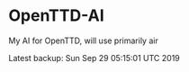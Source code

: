 # OpenTTD-AI
My AI for OpenTTD, will use primarily air

Latest backup: Sun Sep 29 05:15:01 UTC 2019
